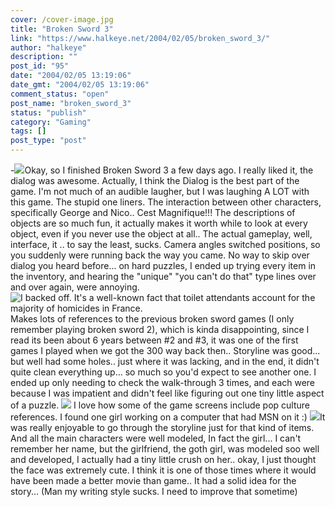 ```yaml
---
cover: /cover-image.jpg
title: "Broken Sword 3"
link: "https://www.halkeye.net/2004/02/05/broken_sword_3/"
author: "halkeye"
description: ""
post_id: "95"
date: "2004/02/05 13:19:06"
date_gmt: "2004/02/05 13:19:06"
comment_status: "open"
post_name: "broken_sword_3"
status: "publish"
category: "Gaming"
tags: []
post_type: "post"
---
```


-![](http://www.halkeye.net/files/images/brokensword3/thumbs/clip0005.thumb.png)Okay, so I finished Broken Sword 3 a few days ago. I really liked it, the dialog was awesome. Actually, I think the Dialog is the best part of the game. I'm not much of an audible laugher, but I was laughing A LOT with this game. The stupid one liners. The interaction between other characters, specifically George and Nico.. Cest Magnifique!!! The descriptions of objects are so much fun, it actually makes it worth while to look at every object, even if you never use the object at all.. The actual gameplay, well, interface, it .. to say the least, sucks. Camera angles switched positions, so you suddenly were running back the way you came. No way to skip over dialog you heard before... on hard puzzles, I ended up trying every item in the inventory, and hearing the "unique" "you can't do that" type lines over and over again, were annoying. ![I backed off. It's a well-known fact that toilet attendants account for the majority of homicides in France.](http://www.halkeye.net/files/images/brokensword3/thumbs/clip0028.thumb.png)Makes lots of references to the previous broken sword games (I only remember playing broken sword 2), which is kinda disappointing, since I read its been about 6 years between #2 and #3, it was one of the first games I played when we got the 300 way back then.. Storyline was good... but well had some holes.. just where it was lacking, and in the end, it didn't quite clean everything up... so much so you'd expect to see another one. I ended up only needing to check the walk-through 3 times, and each were because I was impatient and didn't feel like figuring out one tiny little aspect of a puzzle. ![](http://www.halkeye.net/files/images/brokensword3/thumbs/clip0008.thumb.png) I love how some of the game screens include pop culture references. I found one girl working on a computer that had MSN on it :) ![](http://www.halkeye.net/files/images/brokensword3/thumbs/clip0024.thumb.png)It was really enjoyable to go through the storyline just for that kind of items. And all the main characters were well modeled, In fact the girl... I can't remember her name, but the girlfriend, the goth girl, was modeled soo well and developed, I actually had a tiny little crush on her.. okay, I just thought the face was extremely cute. I think it is one of those times where it would have been made a better movie than game.. It had a solid idea for the story... (Man my writing style sucks. I need to improve that sometime)
